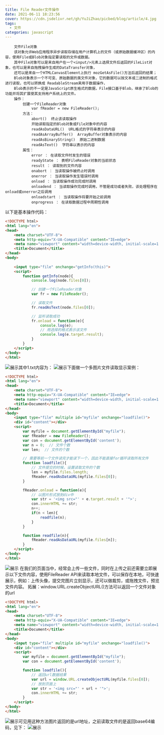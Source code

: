 ```yaml
---
title: File Reader文件操作
date: 2021-06-11 18:23:56
cover: https://cdn.jsdelivr.net/gh/YuJiZhao/picbed/blog/article/4.jpg
tags: 
  - 文件
categories: javascript
---
```


        文件File对象
        该对象允许Web应用程序异步读取存储在用户计算机上的文件（或原始数据缓冲区）的内容，使用File或Blob对象指定要读取的文件或数据。
        其中File对象可以是来自用户在一个<input/>元素上选择文件后返回的FileList对象，也可以是来自拖拽操作生成的DataTransfer对象，
        还可以是来自一个HTMLCanvasElement上执行 mozGetAsFile()方法后返回的结果；
        Blob对象表示一个不可变、原始数据的类文件对象，它的数据可以按文本或二进制的格式进行读取，也可以转换成 ReadableStream来用于数据操作，
        Blob表示的不一定是JavaScript原生格式的数据，File接口基于Blob，继承了Blob的功能并将其扩展使其支持用户系统上的文件。
        操作：
            创建一个FileReader对象
                var fReader = new FileReader();
            方法：
                abort()  终止该读取操作
                开始读取指定的Blob对象或File对象中的内容
                readAsDataURL()  URL格式的字符串表示的内容
                readAsArrayBuffer()  ArrayBuffer对象表示的内容
                readAsBinaryString()  原始二进制数据
                readAsText()  字符串以表示的内容
            属性：
                error ： 在读取文件时发生的错误
                readyState ： 表明FileReader对象的当前状态
                result ： 读取到的文件内容
                onabort ： 当读取操作被终止时调用
                onerror ： 当读取操作发生错误时调用
                onload ： 当读取操作成功完成时调用
                onloadend ： 当读取操作完成时调用，不管是成功或者失败，该处理程序在onload或onerror之后调用
                onloadstart ： 当读取操作将要开始之前调用
                onprogress ： 在读取数据过程中周期性调用
以下是基本操作代码：

```html
<!DOCTYPE html>
<html lang="en">
<head>
    <meta charset="UTF-8">
    <meta http-equiv="X-UA-Compatible" content="IE=edge">
    <meta name="viewport" content="width=device-width, initial-scale=1.0">
    <title>Document</title>
</head>
<body>
  
    <input type="file" onchange="getInfo(this)">
    <script>
        function getInfo(node){
            console.log(node.files[0]);

            // 创建一个FileReader对象
            var fr = new FileReader();

            // 读取文件
            fr.readAsText(node.files[0]);

            // 监听读取成功
            fr.onload = function(e){
                console.log(e);
                // 用选择的格式表示该文件
                console.log(e.target.result);
            }
        }
    </script>
</body>
</html>
```
![展示](https://img-blog.csdnimg.cn/20210611172406286.png?x-oss-process=image/watermark,type_ZmFuZ3poZW5naGVpdGk,shadow_10,text_aHR0cHM6Ly9ibG9nLmNzZG4ubmV0L3Rvbmdrb25neXU=,size_16,color_FFFFFF,t_70)其中1.txt内容为：
![展示](https://img-blog.csdnimg.cn/20210611172457651.png?x-oss-process=image/watermark,type_ZmFuZ3poZW5naGVpdGk,shadow_10,text_aHR0cHM6Ly9ibG9nLmNzZG4ubmV0L3Rvbmdrb25neXU=,size_16,color_FFFFFF,t_70)下面做一个多图片文件读取显示案例：

```html
<!DOCTYPE html>
<html lang="en">
<head>
    <meta charset="UTF-8">
    <meta http-equiv="X-UA-Compatible" content="IE=edge">
    <meta name="viewport" content="width=device-width, initial-scale=1.0">
    <title>Document</title>
</head>
<body>
    <input type="file" multiple id="myfile" onchange="loadfile()">
    <div id="content"></div>
    <script>
        var myfile = document.getElementById("myfile");
        var fReader = new FileReader();
        var con = document.getElementById('content');
        var n = 0;  // 文件个数
        var len;  // 文件的个数

        // 需要等前一个文件读完才能读下一个，因此不能直接for循环读取所有文件
        function loadfile(){
            // 文件提交的时候，设置读取文件的个数
            len = myfile.files.length;
            fReader.readAsDataURL(myfile.files[0]);
        }

        fReader.onload = function(e){
            // 以图片形式放到div中
            var str = '<img src="' + e.target.result + '">';
            con.innerHTML += str;
            n++;
            if(n < len){
                readfile(n);
            }
        }

        function readfile(n){
            fReader.readAsDataURL(myfile.files[n]);
        }
    </script>
</body>
</html>
```
![展示](https://img-blog.csdnimg.cn/20210611181040938.png?x-oss-process=image/watermark,type_ZmFuZ3poZW5naGVpdGk,shadow_10,text_aHR0cHM6Ly9ibG9nLmNzZG4ubmV0L3Rvbmdrb25neXU=,size_16,color_FFFFFF,t_70)        在我们的页面当中，经常会上传一些文件，同时在上传之前还需要立即展示以下文件内容，使用FileReader API来读取本地文件，可以保存在本地，可快速展示，例如：上传头像，提交完图片立刻显示，还可以做裁剪，或拖拽文件，预览文件内容。
拓展：window.URL.createObjectURL()方法可以返回一个文件对象的url

```html
<!DOCTYPE html>
<html lang="en">
<head>
    <meta charset="UTF-8">
    <meta http-equiv="X-UA-Compatible" content="IE=edge">
    <meta name="viewport" content="width=device-width, initial-scale=1.0">
    <title>Document</title>
</head>
<body>
    <input type="file" multiple id="myfile" onchange="loadfile()">
    <div id="content"></div>
    <script>
        var myfile = document.getElementById("myfile");
        var con = document.getElementById('content');

        function loadfile(){
            // 返回url数据结果
            var url = window.URL.createObjectURL(myfile.files[0]);
            // 放到页面上
            var str = '<img src="' + url + '">';
            con.innerHTML += str;
        }
    </script>
</body>
</html>
```
![展示](https://img-blog.csdnimg.cn/20210611182204427.png?x-oss-process=image/watermark,type_ZmFuZ3poZW5naGVpdGk,shadow_10,text_aHR0cHM6Ly9ibG9nLmNzZG4ubmV0L3Rvbmdrb25neXU=,size_16,color_FFFFFF,t_70)可见用这种方法图片返回的是url地址，之前读取文件的是返回base64编码，见下：
![展示](https://img-blog.csdnimg.cn/20210611182318727.png?x-oss-process=image/watermark,type_ZmFuZ3poZW5naGVpdGk,shadow_10,text_aHR0cHM6Ly9ibG9nLmNzZG4ubmV0L3Rvbmdrb25neXU=,size_16,color_FFFFFF,t_70)